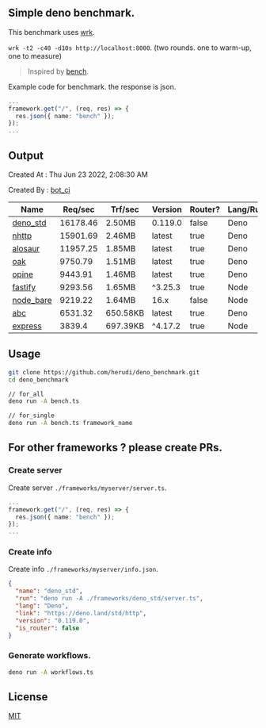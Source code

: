 ## Simple deno benchmark.
This benchmark uses [wrk](https://github.com/wg/wrk).

`wrk -t2 -c40 -d10s http://localhost:8000`. (two rounds. one to warm-up, one to measure)

> Inspired by [bench](https://github.com/denosaurs/bench).

Example code for benchmark. the response is json.
```ts
...
framework.get("/", (req, res) => {
  res.json({ name: "bench" });
});
...
```

## Output
Created At : Thu Jun 23 2022, 2:08:30 AM

Created By : [bot_ci](https://github.com/herudi/deno_benchmarks/commits?author=github-actions%5Bbot%5D)

|Name|Req/sec|Trf/sec|Version|Router?|Lang/Runtime|
|----|----|----|----|----|----|
|[deno_std](https://deno.land/std/http)|16178.46|2.50MB|0.119.0|false|Deno|
|[nhttp](https://github.com/nhttp/nhttp)|15901.69|2.46MB|latest|true|Deno|
|[alosaur](https://github.com/alosaur/alosaur)|11957.25|1.85MB|latest|true|Deno|
|[oak](https://github.com/oakserver/oak)|9750.79|1.51MB|latest|true|Deno|
|[opine](https://github.com/cmorten/opine)|9443.91|1.46MB|latest|true|Deno|
|[fastify](https://github.com/fastify/fastify)|9293.56|1.65MB|^3.25.3|true|Node|
|[node_bare](https://nodejs.org)|9219.22|1.64MB|16.x|false|Node|
|[abc](https://deno.land/x/abc)|6531.32|650.58KB|latest|true|Deno|
|[express](https://github.com/expressjs/express)|3839.4|697.39KB|^4.17.2|true|Node|


## Usage
```bash
git clone https://github.com/herudi/deno_benchmark.git
cd deno_benchmark

// for_all
deno run -A bench.ts

// for_single
deno run -A bench.ts framework_name
```
## For other frameworks ? please create PRs.
### Create server
Create server `./frameworks/myserver/server.ts`.
```ts
...
framework.get("/", (req, res) => {
  res.json({ name: "bench" });
});
...
```
### Create info
Create info `./frameworks/myserver/info.json`.
```json
{
  "name": "deno_std",
  "run": "deno run -A ./frameworks/deno_std/server.ts",
  "lang": "Deno",
  "link": "https://deno.land/std/http",
  "version": "0.119.0",
  "is_router": false
}
```
### Generate workflows.
```bash
deno run -A workflows.ts
```
## License

[MIT](LICENSE)


